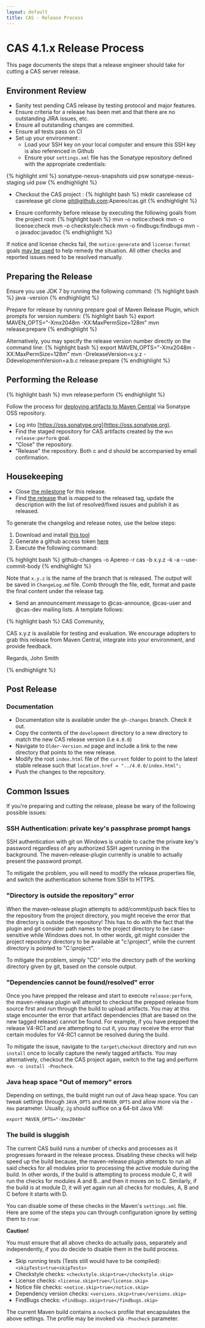 ```yaml
---
layout: default
title: CAS - Release Process
---
```



# CAS 4.1.x Release Process
This page documents the steps that a release engineer should take for cutting a CAS server release.


## Environment Review

- Sanity test pending CAS release by testing protocol and major features.
- Ensure criteria for a release has been met and that there are no outstanding JIRA issues, etc.
- Ensure all outstanding changes are committed.
- Ensure all tests pass on CI 
- Set up your environment :
	- Load your SSH key on your local computer and ensure this SSH key is also referenced in Github
	- Ensure your `settings.xml` file has the Sonatype repository defined with the appropriate credentials:
	
{% highlight xml %}
<servers>
	<server>
	  <id>sonatype-nexus-snapshots</id>
	  <username>uid</username>
	  <password>psw</password>
	</server>
	<server>
	  <id>sonatype-nexus-staging</id>
	  <username>uid</username>
	  <password>psw</password>
	</server>
</servers>
{% endhighlight %}
	
- Checkout the CAS project :
{% highlight bash %}
mkdir casrelease
cd casrelease
git clone git@github.com:Apereo/cas.git
{% endhighlight %}

- Ensure conformity before release by executing the following goals from the project root:
{% highlight bash %}
mvn -o notice:check
mvn -o license:check
mvn -o checkstyle:check
mvn -o findbugs:findbugs
mvn -o javadoc:javadoc
{% endhighlight %}

If notice and license checks fail, the `notice:generate` and `license:format` goals [may be used](https://wiki.jasig.org/display/LIC/maven-notice-plugin) to help remedy the situation.
All other checks and reported issues need to be resolved manually. 

## Preparing the Release

Ensure you use JDK 7 by running the following command:
{% highlight bash %}
java -version
{% endhighlight %}

Prepare for release by running prepare goal of Maven Release Plugin, which prompts for version numbers:
{% highlight bash %}
export MAVEN_OPTS="-Xmx2048m -XX:MaxPermSize=128m"
mvn release:prepare
{% endhighlight %}

Alternatively, you may specify the release version number directly on the command line:
{% highlight bash %}
export MAVEN_OPTS="-Xmx2048m -XX:MaxPermSize=128m"
mvn -DreleaseVersion=x.y.z -DdevelopmentVersion=a.b.c release:prepare
{% endhighlight %}

## Performing the Release

{% highlight bash %}
mvn release:perform
{% endhighlight %}

Follow the process for [deploying artifacts to Maven Central](https://wiki.jasig.org/display/JCH/Deploying+Maven+Artifacts) via Sonatype OSS repository.  

- Log into [https://oss.sonatype.org](https://oss.sonatype.org).
- Find the staged repository for CAS artifacts created by the `mvn release:perform` goal.
- "Close" the repository.
- "Release" the repository.  Both c and d should be accompanied by email confirmation.

## Housekeeping

- Close [the milestone](https://github.com/Apereo/cas/milestones) for this release.
- Find [the release](https://github.com/Apereo/cas/releases) that is mapped to the released tag, update the description with the list of resolved/fixed issues and publish it as released. 

To generate the changelog and release notes, use the below steps:

1. Download and install [this tool](https://github.com/lalitkapoor/github-changes)
2. Generate a github access token [here](https://github.com/settings/tokens)
3. Execute the following command:

{% highlight bash %}
github-changes -o Apereo -r cas -b x.y.z -k <TOKEN> -a --use-commit-body
{% endhighlight %}

Note that `x.y.z` is the name of the branch that is released. The output will be saved in `ChangeLog.md` file. Comb
through the file, edit, format and paste the final content under the release tag. 


- Send an announcement message to @cas-announce, @cas-user and @cas-dev mailing lists. A template follows:

{% highlight bash %}
CAS Community,

CAS x.y.z is available for testing and evaluation. We encourage adopters to grab 
this release from Maven Central, integrate into your environment, and provide feedback.

Regards,
John Smith

{% endhighlight %}

## Post Release

### Documentation
- Documentation site is available under the `gh-changes` branch. Check it out.
- Copy the contents of the `development` directory to a new directory to match the new CAS release version (i.e `4.0.0`)
- Navigate to `Older-Version.md` page and include a link to the new directory that points to the new release.
- Modify the root `index.html` file of the `current` folder to point to the latest stable release such that `location.href = "../4.0.0/index.html";`
- Push the changes to the repository.

## Common Issues
If you're preparing and cutting the release, please be wary of the following possible issues:

### SSH Authentication: private key's passphrase prompt hangs
SSH authentication with git on Windows is unable to cache the private key's password regardless of any authorized SSH agent running in the background. The maven-release-plugin currently is unable to actually present the password prompt. 

To mitigate the problem, you will need to modify the release.properties file, and switch the authentication scheme from SSH to HTTPS. 

### "Directory is outside the repository" error
When the maven-release plugin attempts to add/commit/push back files to the repository from the project directory, you might receive the error that the directory is outside the repository! This has to do with the fact that the plugin and git consider path names to the project directory to be case-sensitive while Windows does not. In other words, git might consider the project repository directory to be available at "c:\project", while the current directory is pointed to "C:\project". 

To mitigate the problem, simply "CD" into the directory path of the working directory given by git, based on the console output. 

### "Dependencies cannot be found/resolved" error
Once you have prepped the release and start to execute `release:perform`, the maven-release plugin will attempt to checkout the prepped release from source first and run through the build to upload artifacts. You may at this stage encounter the error that artifact dependencies (that are based on the new tagged release) cannot be found. For example, if you have prepped the release V4-RC1 and are attempting to cut it,  you may receive the error that certain modules for V4-RC1 cannot be resolved during the build. 

To mitigate the issue, navigate to the `target\checkout` directory and run `mvn install` once to locally capture the newly tagged artifacts. You may alternatively, checkout the CAS project again, switch to the tag and perform `mvn -o install -Pnocheck`.

### Java heap space "Out of memory" errors
Depending on settings, the build might run out of Java heap space. You can tweak settings through `JAVA_OPTS` and `MAVEN_OPTS` and allow more via the `-Xmx` parameter. Usually, `2g` should suffice on a 64-bit Java VM:

`export MAVEN_OPTS="-Xmx2048m"`

### The build is sluggish

The current CAS build runs a number of checks and processes as it progresses forward in the release process. Disabling these checks will help speed up the build because, the maven-release plugin attempts to run all said checks for all modules prior to processing the active module during the build. In other words, if the build is attempting to process module C, it will run the checks for modules A and B...and then it moves on to C. Similarly, if the build is at module D, it will yet again run all checks for modules, A, B and C before it starts with D. 

You can disable some of these checks in the Maven's `settings.xml` file. Here are some of the steps you can through configuration ignore by setting them to *`true`*:

<div class="alert alert-danger"><strong>Caution!</strong><p>You must ensure that all above checks do actually pass, separately and independently, if you do decide to disable them in the build process.</p></div>

- Skip running tests (Tests still would have to be compiled): `<skipTests>true<skipTests>`
- Checkstyle checks: `<checkstyle.skip>true</checkstyle.skip>`
- License checks: `<license.skip>true</license.skip>`
- Notice file checks: `<notice.skip>true</notice.skip>`
- Dependency version checks: `<versions.skip>true</versions.skip>`
- FindBugs checks: `<findbugs.skip>true</findbugs.skip>`

The current Maven build contains a `nocheck` profile that encapsulates the above settings. The profile may be invoked via `-Pnocheck` parameter.
